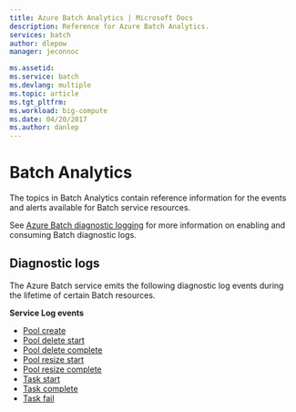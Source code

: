 ```yaml
---
title: Azure Batch Analytics | Microsoft Docs
description: Reference for Azure Batch Analytics.
services: batch
author: dlepow
manager: jeconnoc

ms.assetid: 
ms.service: batch
ms.devlang: multiple
ms.topic: article
ms.tgt_pltfrm: 
ms.workload: big-compute
ms.date: 04/20/2017
ms.author: danlep
---
```


# Batch Analytics
The topics in Batch Analytics contain reference information for the events and alerts available for Batch service resources.

See [Azure Batch diagnostic logging](https://azure.microsoft.com/documentation/articles/batch-diagnostics/) for more information on enabling and consuming Batch diagnostic logs.

## Diagnostic logs

The Azure Batch service emits the following diagnostic log events during the lifetime of certain Batch resources.

**Service Log events**
* [Pool create](batch-pool-create-event.md)
* [Pool delete start](batch-pool-delete-start-event.md)
* [Pool delete complete](batch-pool-delete-complete-event.md)
* [Pool resize start](batch-pool-resize-start-event.md)
* [Pool resize complete](batch-pool-resize-complete-event.md)
* [Task start](batch-task-start-event.md)
* [Task complete](batch-task-complete-event.md)
* [Task fail](batch-task-fail-event.md)